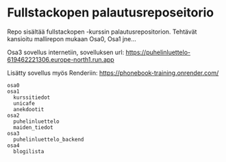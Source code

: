 # Fullstackopen palautusreposeitorio

Repo sisältää fullstackopen -kurssin palautusrepositorion. Tehtävät kansioitu mallirepon mukaan Osa0, Osa1 jne...

Osa3 sovellus internetiin, sovelluksen url: https://puhelinluettelo-619462221306.europe-north1.run.app

Lisätty sovellus myös Renderiin: https://phonebook-training.onrender.com/

```
osa0
osa1
  kurssitiedot
  unicafe
  anekdootit
osa2
  puhelinluettelo
  maiden_tiedot
osa3
  puhelinluettelo_backend
osa4
  blogilista
```

